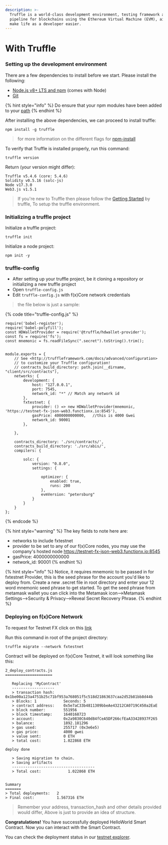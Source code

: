 ```yaml
---
description: >-
  Truffle is a world-class development environment, testing framework and asset
  pipeline for blockchains using the Ethereum Virtual Machine (EVM), aiming to
  make life as a developer easier.
---
```


# With Truffle

### **Setting up the development environment**

There are a few dependencies to install before we start. Please install the following:

* [Node.js v8+ LTS and npm](https://nodejs.org/en/download/) (comes with Node)
* [Git](https://git-scm.com)

{% hint style="info" %}
Do ensure that your npm modules have been added to your [path](https://www.java.com/en/download/help/path.html)
{% endhint %}

After installing the above dependencies, we can proceed to install truffle:

```
npm install -g truffle
```

> for more information on the different flags for [npm-install](https://docs.npmjs.com/cli/v8/commands/npm-install)

To verify that Truffle is installed properly, run this command:

```
truffle version
```

Return (your version might differ):

```
Truffle v5.4.6 (core: 5.4.6)
Solidity v0.5.16 (solc-js)
Node v17.3.0
Web3.js v1.5.1
```

> If you're new to Truffle then please follow the [Getting Started](https://www.trufflesuite.com/docs/truffle/quickstart) by truffle, To setup the truffle environment.

### Initializing a truffle project

Initialize a truffle project:

```
truffle init
```

Initialize a node project:

```
npm init -y
```

### **truffle-config**

* After setting up your truffle project, be it cloning a repository or initializing a new truffle project
* Open `truffle-config.js`
* Edit `truffle-config.js` with f(x)Core network credentials

> the file below is just a sample:

{% code title="truffle-config.js" %}
```jsdoc
require('babel-register');
require('babel-polyfill');
const HDWalletProvider = require('@truffle/hdwallet-provider');
const fs = require('fs');
const mnemonic = fs.readFileSync(".secret").toString().trim();


module.exports = {
    // See <http://truffleframework.com/docs/advanced/configuration>
    // to customize your Truffle configuration!
    // contracts_build_directory: path.join(__dirname, "client/src/contracts"),
    networks: {
        development: {
            host: "127.0.0.1",
            port: 7545,
            network_id: "*" // Match any network id
        },
        fxtestnet: {
            provider: () => new HDWalletProvider(mnemonic, 'https://testnet-fx-json-web3.functionx.io:8545'),
            gasPrice: 4000000000000,   //this is 4000 Gwei
            network_id: 90001
        },

    },

    contracts_directory: './src/contracts/',
    contracts_build_directory: './src/abis/',
    compilers: {

        solc: {
            version: "0.8.0",
            settings: {

                optimizer: {
                    enabled: true,
                    runs: 200
                },
                evmVersion: "petersburg"
            }
        }
    }
};
```
{% endcode %}

{% hint style="warning" %}
The key fields to note here are:

* networks to include fxtestnet
* provider to be set to any of our f(x)Core nodes, you may use the company's hosted node https://testnet-fx-json-web3.functionx.io:8545
* gasPrice: 4000000000000
* network\_id: 90001
{% endhint %}

{% hint style="info" %}
Notice, it requires mnemonic to be passed in for fxtestnet Provider, this is the seed phrase for the account you'd like to deploy from. Create a new .secret file in root directory and enter your 12 word mnemonic seed phrase to get started. To get the seed phrase from metamask wallet you can click into the Metamask icon-->Metamask Settings-->Security & Privacy-->Reveal Secret Recovery Phrase.
{% endhint %}

### **Deploying on f(x)Core Network**

To request for Testnet FX click on this [link](https://dhobyghaut-faucet.functionx.io)

Run this command in root of the project directory:

```
truffle migrate --network fxtestnet
```

Contract will be deployed on f(x)Core Testnet, it will look something like this:

```
2_deploy_contracts.js
=====================

   Replacing 'MyContract'
   -------------------
   > transaction hash:    0x1be00a123a4751b25c71bf953a768051f5c518d21863637caa2d52b81bb8d44b
   > Blocks: 1            Seconds: 5
   > contract address:    0x5e7aC33b4811309bbeAe43212CA0719C450a2EaE
   > block number:        551956
   > block timestamp:     1640168723
   > account:             0x2a9830C640d84fCeA5DF266cfEaA33428937F265
   > balance:             1892.181296
   > gas used:            255717 (0x3e6e5)
   > gas price:           4000 gwei
   > value sent:          0 ETH
   > total cost:          1.022868 ETH

deploy done

   > Saving migration to chain.
   > Saving artifacts
   -------------------------------------
   > Total cost:            1.022868 ETH


Summary
=======
> Total deployments:   2
> Final cost:          1.567316 ETH
```

> Remember your address, transaction\_hash and other details provided would differ, Above is just to provide an idea of structure.

**Congratulations!** You have successfully deployed HelloWorld Smart Contract. Now you can interact with the Smart Contract.

You can check the deployment status in our [testnet explorer](https://testnet-fxscan.functionx.io).

